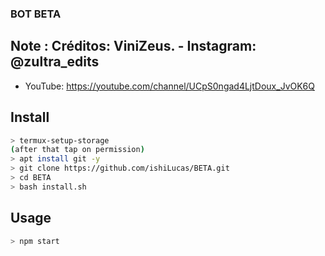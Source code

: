 ### BOT BETA

## Note : Créditos: ViniZeus. - Instagram: @zultra_edits
- YouTube: https://youtube.com/channel/UCpS0ngad4LjtDoux_JvOK6Q


## Install


```bash
> termux-setup-storage
(after that tap on permission)
> apt install git -y
> git clone https://github.com/ishiLucas/BETA.git
> cd BETA
> bash install.sh
```

## Usage

```bash
> npm start
```


